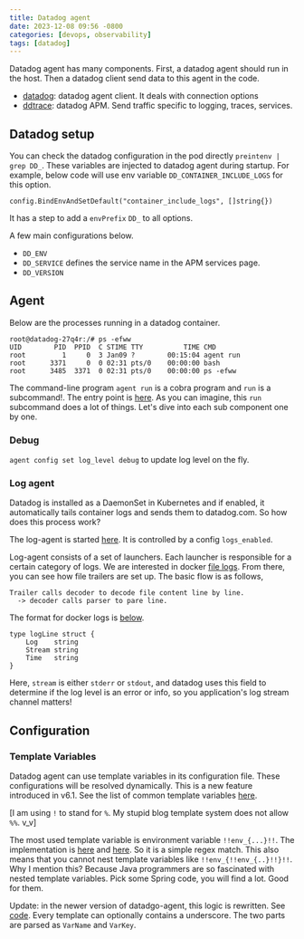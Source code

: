 ```yaml
---
title: Datadog agent
date: 2023-12-08 09:56 -0800
categories: [devops, observability]
tags: [datadog]
---
```


Datadog agent has many components. First, a datadog agent should run in the
host. Then a datadog client send data to this agent in the code.

- [datadog](https://github.com/DataDog/datadogpy): datadog agent client. It
  deals with connection options
- [ddtrace](https://github.com/DataDog/dd-trace-py): datadog APM. Send traffic
  specific to logging, traces, services.

## Datadog setup

You can check the datadog configuration in the pod directly
`preintenv | grep DD_`. These variables are injected to datadog agent during
startup. For example, below code will use env variable
`DD_CONTAINER_INCLUDE_LOGS` for this option.

```
config.BindEnvAndSetDefault("container_include_logs", []string{})
```

It has a step to add a `envPrefix` `DD_` to all options.

A few main configurations below.

- `DD_ENV`
- `DD_SERVICE` defines the service name in the APM services page.
- `DD_VERSION`

## Agent

Below are the processes running in a datadog container.

```
root@datadog-27q4r:/# ps -efww
UID        PID  PPID  C STIME TTY          TIME CMD
root         1     0  3 Jan09 ?        00:15:04 agent run
root      3371     0  0 02:31 pts/0    00:00:00 bash
root      3485  3371  0 02:31 pts/0    00:00:00 ps -efww
```

The command-line program `agent run` is a cobra program and `run` is a
subcommand!. The entry point is
[here](https://github.com/DataDog/datadog-agent/blob/36e4383d4f8461e0e2342533dddac0eab0ec25db/cmd/agent/app/run.go#L93).
As you can imagine, this `run` subcommand does a lot of things. Let's dive into
each sub component one by one.

### Debug

`agent config set log_level debug` to update log level on the fly.

### Log agent

Datadog is installed as a DaemonSet in Kubernetes and if enabled, it
automatically tails container logs and sends them to datadog.com. So how does
this process work?

The log-agent is started
[here](https://github.com/DataDog/datadog-agent/blob/36e4383d4f8461e0e2342533dddac0eab0ec25db/cmd/agent/app/run.go#L426-L435).
It is controlled by a config `logs_enabled`.

Log-agent consists of a set of launchers. Each launcher is responsible for a
certain category of logs. We are interested in docker
[file logs](https://github.com/DataDog/datadog-agent/blob/36e4383d4f8461e0e2342533dddac0eab0ec25db/pkg/logs/agent.go#L72).
From there, you can see how file trailers are set up. The basic flow is as
follows,

```
Trailer calls decoder to decode file content line by line.
  -> decoder calls parser to pare line.
```

The format for docker logs is
[below](https://github.com/DataDog/datadog-agent/blob/166e5353db6beb417cd8b481af253576094d05ae/pkg/logs/internal/parsers/dockerfile/docker_file.go#L36).

```
type logLine struct {
	Log    string
	Stream string
	Time   string
}
```

Here, `stream` is either `stderr` or `stdout`, and datadog uses this field to
determine if the log level is an error or info, so you application's log stream
channel matters!

## Configuration

### Template Variables

Datadog agent can use template variables in its configuration file. These
configurations will be resolved dynamically. This is a new feature introduced
in v6.1. See the list of common template variables
[here](https://docs.datadoghq.com/containers/guide/template_variables/).

[I am using `!` to stand for `%`. My stupid blog template system does not allow
`%%`. v_v]

The most used template variable is environment variable `!!env_{...}!!`. The
implementation is
[here](https://github.com/DataDog/datadog-agent/blob/083a2213e83d8e845feceaae17f50b6753a95f98/pkg/autodiscovery/configresolver/configresolver.go#L172)
and
[here](https://github.com/DataDog/datadog-agent/blob/083a2213e83d8e845feceaae17f50b6753a95f98/pkg/util/tmplvar/parse.go#L14).
So it is a simple regex match. This also means that you cannot nest template
variables like `!!env_{!!env_{..}!!}!!`. Why I mention this? Because Java
programmers are so fascinated with nested template variables. Pick some Spring
code, you will find a lot. Good for them.

Update: in the newer version of datadgo-agent, this logic is rewritten. See
[code](https://github.com/DataDog/datadog-agent/blob/ba442fd8f16e63677d2bd04fa21d0d6300c59584/pkg/autodiscovery/configresolver/configresolver.go#L402).
Every template can optionally contains a underscore. The two parts are parsed
as `VarName` and `VarKey`.
